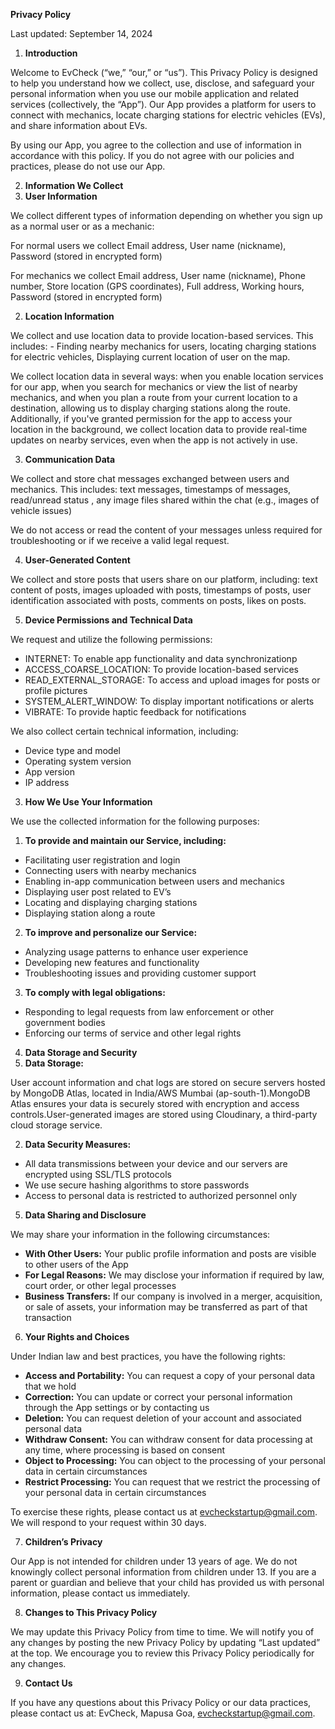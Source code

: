﻿**Privacy Policy**

Last updated: September 14, 2024

1. **Introduction**

Welcome to EvCheck (“we,” “our,” or “us”). This Privacy Policy is designed to help you understand how we collect, use, disclose, and safeguard your personal information when you use our mobile application and related services (collectively, the “App”). Our App provides a platform for users to connect with mechanics, locate charging stations for electric vehicles (EVs), and share information about EVs.

By using our App, you agree to the collection and use of information in accordance with this policy. If you do not agree with our policies and practices, please do not use our App.

2. **Information We Collect**
1. **User Information**

We collect different types of information depending on whether you sign up as a normal user or as a mechanic:

For normal users we collect Email address, User name (nickname), Password (stored in encrypted form)

For mechanics we collect Email address, User name (nickname), Phone number, Store location (GPS coordinates), Full address, Working hours, Password (stored in encrypted form)

2. **Location Information**

We collect and use location data to provide location-based services. This includes: - Finding nearby mechanics for users, locating charging stations for electric vehicles, Displaying current location of user on the map.

We collect location data in several ways: when you enable location services for our app, when you search for mechanics or view the list of nearby mechanics, and when you plan a route from your current location to a destination, allowing us to display charging stations along the route. Additionally, if you've granted permission for the app to access your location in the background, we collect location data to provide real-time updates on nearby services, even when the app is not actively in use.

3. **Communication Data**

We collect and store chat messages exchanged between users and mechanics. This includes: text messages, timestamps of messages, read/unread status , any image files shared within the chat (e.g., images of vehicle issues)

We do not access or read the content of your messages unless required for troubleshooting or if we receive a valid legal request.

4. **User-Generated Content**

We collect and store posts that users share on our platform, including: text content of posts, images uploaded with posts, timestamps of posts, user identification associated with posts, comments on posts, likes on posts.

5. **Device Permissions and Technical Data**

We request and utilize the following permissions:

- INTERNET: To enable app functionality and data synchronizationp
- ACCESS\_COARSE\_LOCATION: To provide location-based services
- READ\_EXTERNAL\_STORAGE: To access and upload images for posts or profile pictures
- SYSTEM\_ALERT\_WINDOW: To display important notifications or alerts
- VIBRATE: To provide haptic feedback for notifications

We also collect certain technical information, including:

- Device type and model
- Operating system version
- App version
- IP address
3. **How We Use Your Information**

We use the collected information for the following purposes:

1. **To provide and maintain our Service, including:**
- Facilitating user registration and login
- Connecting users with nearby mechanics
- Enabling in-app communication between users and mechanics
- Displaying user post related to EV’s
- Locating and displaying charging stations
- Displaying station along a route
2. **To improve and personalize our Service:**
- Analyzing usage patterns to enhance user experience
- Developing new features and functionality
- Troubleshooting issues and providing customer support
3. **To comply with legal obligations:**
- Responding to legal requests from law enforcement or other government bodies
- Enforcing our terms of service and other legal rights
4. **Data Storage and Security**
1. **Data Storage:**

User account information and chat logs are stored on secure servers hosted by MongoDB Atlas, located in India/AWS Mumbai (ap-south-1).MongoDB Atlas ensures your data is securely stored with encryption and access controls.User-generated images are stored using Cloudinary, a third-party cloud storage service.

2. **Data Security Measures:**
- All data transmissions between your device and our servers are encrypted using SSL/TLS protocols
- We use secure hashing algorithms to store passwords
- Access to personal data is restricted to authorized personnel only
5. **Data Sharing and Disclosure**

We may share your information in the following circumstances:

- **With Other Users:** Your public profile information and posts are visible to other users of the App
- **For Legal Reasons:** We may disclose your information if required by law, court order, or other legal processes
- **Business Transfers:** If our company is involved in a merger, acquisition, or sale of assets, your information may be transferred as part of that transaction
6. **Your Rights and Choices**

Under Indian law and best practices, you have the following rights:

- **Access and Portability:** You can request a copy of your personal data that we hold
- **Correction:** You can update or correct your personal information through the App settings or by contacting us
- **Deletion:** You can request deletion of your account and associated personal data
- **Withdraw Consent:** You can withdraw consent for data processing at any time, where processing is based on consent
- **Object to Processing:** You can object to the processing of your personal data in certain circumstances
- **Restrict Processing:** You can request that we restrict the processing of your personal data in certain circumstances

To exercise these rights, please contact us at evcheckstartup@gmail.com. We will respond to your request within 30 days.

7. **Children’s Privacy**

Our App is not intended for children under 13 years of age. We do not knowingly collect personal information from children under 13. If you are a parent or guardian and believe that your child has provided us with personal information, please contact us immediately.

8. **Changes to This Privacy Policy**

We may update this Privacy Policy from time to time. We will notify you of any changes by posting the new Privacy Policy by updating “Last updated” at the top. We encourage you to review this Privacy Policy periodically for any changes.

9. **Contact Us**

If you have any questions about this Privacy Policy or our data practices, please contact us at: EvCheck, Mapusa Goa, evcheckstartup@gmail.com.
